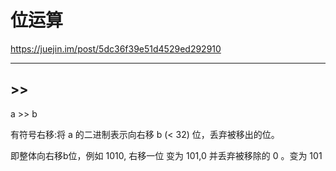 # 位运算

<https://juejin.im/post/5dc36f39e51d4529ed292910>
***

## >>

a >> b

有符号右移:将 a 的二进制表示向右移 b (< 32) 位，丢弃被移出的位。

即整体向右移b位，例如 1010, 右移一位 变为 101,0 并丢弃被移除的 0 。变为 101
